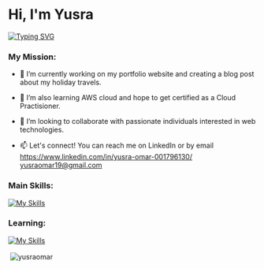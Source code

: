 <h1 align="left">Hi, I'm Yusra</h1>

[![Typing SVG](https://readme-typing-svg.demolab.com?font=Fira+Code&duration=5137&pause=1000&color=87AAF7&width=435&lines=Junior+Software+Developer)](https://git.io/typing-svg)

<h3 align="left">My Mission:</h3>

- 🔭 I’m currently working on my portfolio website and creating a blog post about my holiday travels.

- 🌱 I’m also learning AWS cloud and hope to get certified as a Cloud Practisioner.

- 👯 I’m looking to collaborate with passionate individuals interested in web technologies.

- 📫 Let's connect! You can reach me on LinkedIn or by email https://www.linkedin.com/in/yusra-omar-001796130/  yusraomar19@gmail.com

<h3 align="left">Main Skills:</h3>
<p align="left">
</p>

[![My Skills](https://skillicons.dev/icons?i=vite,react,postman,nodejs,express,mysql,js,html,css,ai,ps,git,github,figma,notion,bootstrap)](https://skillicons.dev)

<h3 align="left">Learning:</h3>

[![My Skills](https://skillicons.dev/icons?i=aws)](https://skillicons.dev)



<p>&nbsp;<img align="center" src="https://github-readme-stats.vercel.app/api?username=yusraomar&show_icons=true&locale=en" alt="yusraomar" /></p>
